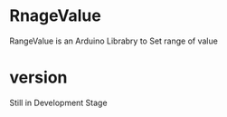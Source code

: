 # RnageValue
RangeValue is an Arduino Librabry to Set range of value 

# version 
Still in Development Stage